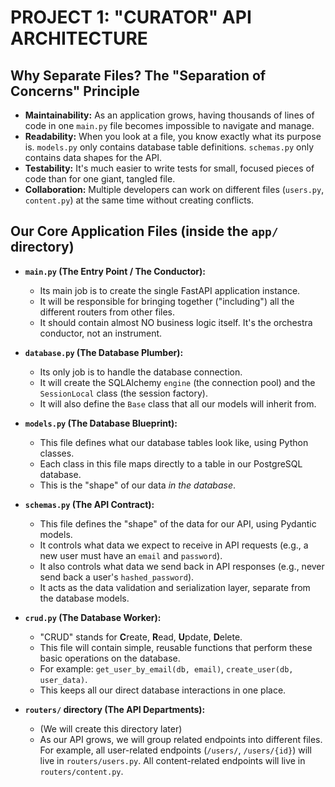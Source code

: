 # PROJECT 1: "CURATOR" API ARCHITECTURE

## Why Separate Files? The "Separation of Concerns" Principle

- **Maintainability:** As an application grows, having thousands of lines of code in one `main.py` file becomes impossible to navigate and manage.
- **Readability:** When you look at a file, you know exactly what its purpose is. `models.py` only contains database table definitions. `schemas.py` only contains data shapes for the API.
- **Testability:** It's much easier to write tests for small, focused pieces of code than for one giant, tangled file.
- **Collaboration:** Multiple developers can work on different files (`users.py`, `content.py`) at the same time without creating conflicts.

## Our Core Application Files (inside the `app/` directory)

- **`main.py` (The Entry Point / The Conductor):**
  - Its main job is to create the single FastAPI application instance.
  - It will be responsible for bringing together ("including") all the different routers from other files.
  - It should contain almost NO business logic itself. It's the orchestra conductor, not an instrument.

- **`database.py` (The Database Plumber):**
  - Its only job is to handle the database connection.
  - It will create the SQLAlchemy `engine` (the connection pool) and the `SessionLocal` class (the session factory).
  - It will also define the `Base` class that all our models will inherit from.

- **`models.py` (The Database Blueprint):**
  - This file defines what our database tables look like, using Python classes.
  - Each class in this file maps directly to a table in our PostgreSQL database.
  - This is the "shape" of our data *in the database*.

- **`schemas.py` (The API Contract):**
  - This file defines the "shape" of the data for our API, using Pydantic models.
  - It controls what data we expect to receive in API requests (e.g., a new user must have an `email` and `password`).
  - It also controls what data we send back in API responses (e.g., never send back a user's `hashed_password`).
  - It acts as the data validation and serialization layer, separate from the database models.

- **`crud.py` (The Database Worker):**
  - "CRUD" stands for **C**reate, **R**ead, **U**pdate, **D**elete.
  - This file will contain simple, reusable functions that perform these basic operations on the database.
  - For example: `get_user_by_email(db, email)`, `create_user(db, user_data)`.
  - This keeps all our direct database interactions in one place.

- **`routers/` directory (The API Departments):**
  - (We will create this directory later)
  - As our API grows, we will group related endpoints into different files. For example, all user-related endpoints (`/users/`, `/users/{id}`) will live in `routers/users.py`. All content-related endpoints will live in `routers/content.py`.